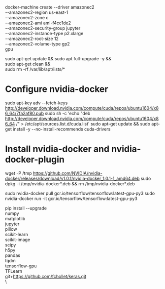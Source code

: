 docker-machine create --driver amazonec2 \
                  --amazonec2-region us-east-1 \
                  --amazonec2-zone c \
                  --amazonec2-ami ami-f4cc1de2 \
                  --amazonec2-security-group jupyter \
                  --amazonec2-instance-type p2.xlarge \
                  --amazonec2-root-size 12 \
                  --amazonec2-volume-type gp2 \
                  gpu

sudo apt-get update && sudo apt full-upgrade -y && \
    sudo apt-get clean && \
    sudo rm -rf /var/lib/apt/lists/*

# Configure nvidia-docker
sudo apt-key adv --fetch-keys http://developer.download.nvidia.com/compute/cuda/repos/ubuntu1604/x86_64/7fa2af80.pub
sudo sh -c 'echo "deb http://developer.download.nvidia.com/compute/cuda/repos/ubuntu1604/x86_64 /" > /etc/apt/sources.list.d/cuda.list'
sudo apt-get update && sudo apt-get install -y --no-install-recommends cuda-drivers

# Install nvidia-docker and nvidia-docker-plugin
wget -P /tmp https://github.com/NVIDIA/nvidia-docker/releases/download/v1.0.1/nvidia-docker_1.0.1-1_amd64.deb
sudo dpkg -i /tmp/nvidia-docker*.deb && rm /tmp/nvidia-docker*.deb

sudo nvidia-docker pull gcr.io/tensorflow/tensorflow:latest-gpu-py3
sudo nvidia-docker run -it gcr.io/tensorflow/tensorflow:latest-gpu-py3


pip install --upgrade \
    numpy \
    matplotlib \
    jupyter \
    pillow \
    scikit-learn \
    scikit-image \
    scipy \
    h5py \
    pandas \
    tqdm \
    tensorflow-gpu \
    TFLearn \
    git+https://github.com/fchollet/keras.git \
    \